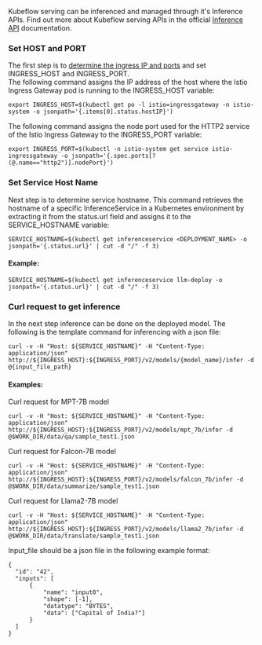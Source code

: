 Kubeflow serving can be inferenced and managed through it's Inference APIs. Find out more about Kubeflow serving APIs in the official [Inference API](https://kserve.github.io/website/0.8/modelserving/v1beta1/torchserve/#model-inference) documentation.  
### Set HOST and PORT  
The first step is to [determine the ingress IP and ports](https://kserve.github.io/website/0.8/get_started/first_isvc/#4-determine-the-ingress-ip-and-ports) and set INGRESS_HOST and INGRESS_PORT.  
The following command assigns the IP address of the host where the Istio Ingress Gateway pod is running to the INGRESS_HOST variable:  
```
export INGRESS_HOST=$(kubectl get po -l istio=ingressgateway -n istio-system -o jsonpath='{.items[0].status.hostIP}')
```  
The following command assigns the node port used for the HTTP2 service of the Istio Ingress Gateway to the INGRESS_PORT variable:
```
export INGRESS_PORT=$(kubectl -n istio-system get service istio-ingressgateway -o jsonpath='{.spec.ports[?(@.name=="http2")].nodePort}')
```

### Set Service Host Name
Next step is to determine service hostname. 
This command retrieves the hostname of a specific InferenceService in a Kubernetes environment by extracting it from the status.url field and assigns it to the SERVICE_HOSTNAME variable:
```
SERVICE_HOSTNAME=$(kubectl get inferenceservice <DEPLOYMENT_NAME> -o jsonpath='{.status.url}' | cut -d "/" -f 3)
```
#### Example:
```
SERVICE_HOSTNAME=$(kubectl get inferenceservice llm-deploy -o jsonpath='{.status.url}' | cut -d "/" -f 3)
```

### Curl request to get inference
In the next step inference can be done on the deployed model.
The following is the template command for inferencing with a json file:
```
curl -v -H "Host: ${SERVICE_HOSTNAME}" -H "Content-Type: application/json" http://${INGRESS_HOST}:${INGRESS_PORT}/v2/models/{model_name}/infer -d @{input_file_path}
```
#### Examples:  
Curl request for MPT-7B model
```
curl -v -H "Host: ${SERVICE_HOSTNAME}" -H "Content-Type: application/json" http://${INGRESS_HOST}:${INGRESS_PORT}/v2/models/mpt_7b/infer -d @$WORK_DIR/data/qa/sample_test1.json
```
Curl request for Falcon-7B model
```
curl -v -H "Host: ${SERVICE_HOSTNAME}" -H "Content-Type: application/json" http://${INGRESS_HOST}:${INGRESS_PORT}/v2/models/falcon_7b/infer -d @$WORK_DIR/data/summarize/sample_test1.json
```
Curl request for Llama2-7B model
```
curl -v -H "Host: ${SERVICE_HOSTNAME}" -H "Content-Type: application/json" http://${INGRESS_HOST}:${INGRESS_PORT}/v2/models/llama2_7b/infer -d @$WORK_DIR/data/translate/sample_test1.json
```
Input_file should be a json file in the following example format:
```
{
  "id": "42",
  "inputs": [
      {
          "name": "input0",
          "shape": [-1],
          "datatype": "BYTES",
          "data": ["Capital of India?"]
      }
  ]
}
```